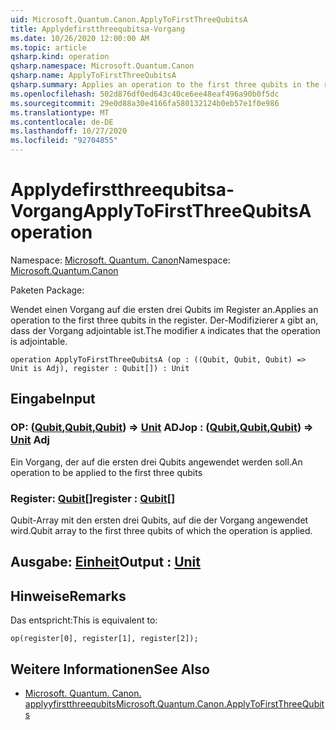 ```yaml
---
uid: Microsoft.Quantum.Canon.ApplyToFirstThreeQubitsA
title: Applydefirstthreequbitsa-Vorgang
ms.date: 10/26/2020 12:00:00 AM
ms.topic: article
qsharp.kind: operation
qsharp.namespace: Microsoft.Quantum.Canon
qsharp.name: ApplyToFirstThreeQubitsA
qsharp.summary: Applies an operation to the first three qubits in the register. The modifier `A` indicates that the operation is adjointable.
ms.openlocfilehash: 502d876df0ed643c40ce6ee48eaf496a90b0f5dc
ms.sourcegitcommit: 29e0d88a30e4166fa580132124b0eb57e1f0e986
ms.translationtype: MT
ms.contentlocale: de-DE
ms.lasthandoff: 10/27/2020
ms.locfileid: "92704855"
---
```

# <a name="applytofirstthreequbitsa-operation"></a><span data-ttu-id="13948-102">Applydefirstthreequbitsa-Vorgang</span><span class="sxs-lookup"><span data-stu-id="13948-102">ApplyToFirstThreeQubitsA operation</span></span>

<span data-ttu-id="13948-103">Namespace: [Microsoft. Quantum. Canon](xref:Microsoft.Quantum.Canon)</span><span class="sxs-lookup"><span data-stu-id="13948-103">Namespace: [Microsoft.Quantum.Canon](xref:Microsoft.Quantum.Canon)</span></span>

<span data-ttu-id="13948-104">Paketen [](https://nuget.org/packages/)</span><span class="sxs-lookup"><span data-stu-id="13948-104">Package: [](https://nuget.org/packages/)</span></span>


<span data-ttu-id="13948-105">Wendet einen Vorgang auf die ersten drei Qubits im Register an.</span><span class="sxs-lookup"><span data-stu-id="13948-105">Applies an operation to the first three qubits in the register.</span></span>
<span data-ttu-id="13948-106">Der-Modifizierer `A` gibt an, dass der Vorgang adjointable ist.</span><span class="sxs-lookup"><span data-stu-id="13948-106">The modifier `A` indicates that the operation is adjointable.</span></span>

```qsharp
operation ApplyToFirstThreeQubitsA (op : ((Qubit, Qubit, Qubit) => Unit is Adj), register : Qubit[]) : Unit
```


## <a name="input"></a><span data-ttu-id="13948-107">Eingabe</span><span class="sxs-lookup"><span data-stu-id="13948-107">Input</span></span>

### <a name="op--qubitqubitqubit--unit-adj"></a><span data-ttu-id="13948-108">OP: ([Qubit](xref:microsoft.quantum.lang-ref.qubit),[Qubit](xref:microsoft.quantum.lang-ref.qubit),[Qubit](xref:microsoft.quantum.lang-ref.qubit)) => [Unit](xref:microsoft.quantum.lang-ref.unit) ADJ</span><span class="sxs-lookup"><span data-stu-id="13948-108">op : ([Qubit](xref:microsoft.quantum.lang-ref.qubit),[Qubit](xref:microsoft.quantum.lang-ref.qubit),[Qubit](xref:microsoft.quantum.lang-ref.qubit)) => [Unit](xref:microsoft.quantum.lang-ref.unit) Adj</span></span>

<span data-ttu-id="13948-109">Ein Vorgang, der auf die ersten drei Qubits angewendet werden soll.</span><span class="sxs-lookup"><span data-stu-id="13948-109">An operation to be applied to the first three qubits</span></span>


### <a name="register--qubit"></a><span data-ttu-id="13948-110">Register: [Qubit](xref:microsoft.quantum.lang-ref.qubit)[]</span><span class="sxs-lookup"><span data-stu-id="13948-110">register : [Qubit](xref:microsoft.quantum.lang-ref.qubit)[]</span></span>

<span data-ttu-id="13948-111">Qubit-Array mit den ersten drei Qubits, auf die der Vorgang angewendet wird.</span><span class="sxs-lookup"><span data-stu-id="13948-111">Qubit array to the first three qubits of which the operation is applied.</span></span>



## <a name="output--unit"></a><span data-ttu-id="13948-112">Ausgabe: [Einheit](xref:microsoft.quantum.lang-ref.unit)</span><span class="sxs-lookup"><span data-stu-id="13948-112">Output : [Unit](xref:microsoft.quantum.lang-ref.unit)</span></span>



## <a name="remarks"></a><span data-ttu-id="13948-113">Hinweise</span><span class="sxs-lookup"><span data-stu-id="13948-113">Remarks</span></span>

<span data-ttu-id="13948-114">Das entspricht:</span><span class="sxs-lookup"><span data-stu-id="13948-114">This is equivalent to:</span></span>

```qsharp
op(register[0], register[1], register[2]);
```

## <a name="see-also"></a><span data-ttu-id="13948-115">Weitere Informationen</span><span class="sxs-lookup"><span data-stu-id="13948-115">See Also</span></span>

- [<span data-ttu-id="13948-116">Microsoft. Quantum. Canon. applyyfirstthreequbits</span><span class="sxs-lookup"><span data-stu-id="13948-116">Microsoft.Quantum.Canon.ApplyToFirstThreeQubits</span></span>](xref:Microsoft.Quantum.Canon.ApplyToFirstThreeQubits)